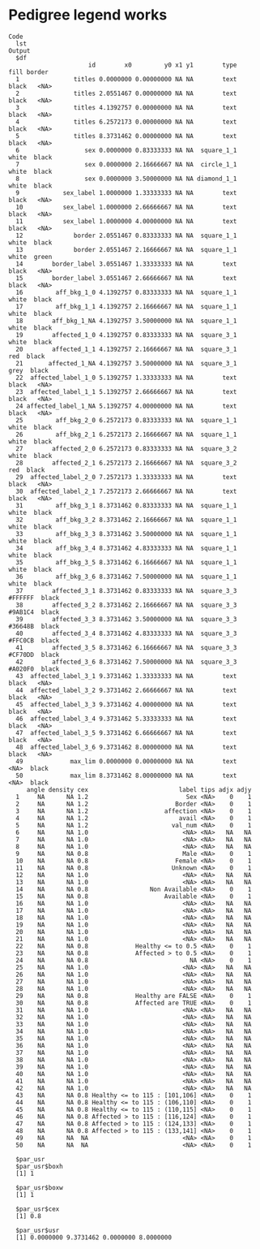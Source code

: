 # Pedigree legend works

    Code
      lst
    Output
      $df
                          id        x0         y0 x1 y1        type    fill border
      1               titles 0.0000000 0.00000000 NA NA        text   black   <NA>
      2               titles 2.0551467 0.00000000 NA NA        text   black   <NA>
      3               titles 4.1392757 0.00000000 NA NA        text   black   <NA>
      4               titles 6.2572173 0.00000000 NA NA        text   black   <NA>
      5               titles 8.3731462 0.00000000 NA NA        text   black   <NA>
      6                  sex 0.0000000 0.83333333 NA NA  square_1_1   white  black
      7                  sex 0.0000000 2.16666667 NA NA  circle_1_1   white  black
      8                  sex 0.0000000 3.50000000 NA NA diamond_1_1   white  black
      9            sex_label 1.0000000 1.33333333 NA NA        text   black   <NA>
      10           sex_label 1.0000000 2.66666667 NA NA        text   black   <NA>
      11           sex_label 1.0000000 4.00000000 NA NA        text   black   <NA>
      12              border 2.0551467 0.83333333 NA NA  square_1_1   white  black
      13              border 2.0551467 2.16666667 NA NA  square_1_1   white  green
      14        border_label 3.0551467 1.33333333 NA NA        text   black   <NA>
      15        border_label 3.0551467 2.66666667 NA NA        text   black   <NA>
      16         aff_bkg_1_0 4.1392757 0.83333333 NA NA  square_1_1   white  black
      17         aff_bkg_1_1 4.1392757 2.16666667 NA NA  square_1_1   white  black
      18        aff_bkg_1_NA 4.1392757 3.50000000 NA NA  square_1_1   white  black
      19        affected_1_0 4.1392757 0.83333333 NA NA  square_3_1   white  black
      20        affected_1_1 4.1392757 2.16666667 NA NA  square_3_1     red  black
      21       affected_1_NA 4.1392757 3.50000000 NA NA  square_3_1    grey  black
      22  affected_label_1_0 5.1392757 1.33333333 NA NA        text   black   <NA>
      23  affected_label_1_1 5.1392757 2.66666667 NA NA        text   black   <NA>
      24 affected_label_1_NA 5.1392757 4.00000000 NA NA        text   black   <NA>
      25         aff_bkg_2_0 6.2572173 0.83333333 NA NA  square_1_1   white  black
      26         aff_bkg_2_1 6.2572173 2.16666667 NA NA  square_1_1   white  black
      27        affected_2_0 6.2572173 0.83333333 NA NA  square_3_2   white  black
      28        affected_2_1 6.2572173 2.16666667 NA NA  square_3_2     red  black
      29  affected_label_2_0 7.2572173 1.33333333 NA NA        text   black   <NA>
      30  affected_label_2_1 7.2572173 2.66666667 NA NA        text   black   <NA>
      31         aff_bkg_3_1 8.3731462 0.83333333 NA NA  square_1_1   white  black
      32         aff_bkg_3_2 8.3731462 2.16666667 NA NA  square_1_1   white  black
      33         aff_bkg_3_3 8.3731462 3.50000000 NA NA  square_1_1   white  black
      34         aff_bkg_3_4 8.3731462 4.83333333 NA NA  square_1_1   white  black
      35         aff_bkg_3_5 8.3731462 6.16666667 NA NA  square_1_1   white  black
      36         aff_bkg_3_6 8.3731462 7.50000000 NA NA  square_1_1   white  black
      37        affected_3_1 8.3731462 0.83333333 NA NA  square_3_3 #FFFFFF  black
      38        affected_3_2 8.3731462 2.16666667 NA NA  square_3_3 #9AB1C4  black
      39        affected_3_3 8.3731462 3.50000000 NA NA  square_3_3 #36648B  black
      40        affected_3_4 8.3731462 4.83333333 NA NA  square_3_3 #FFC0CB  black
      41        affected_3_5 8.3731462 6.16666667 NA NA  square_3_3 #CF70DD  black
      42        affected_3_6 8.3731462 7.50000000 NA NA  square_3_3 #A020F0  black
      43  affected_label_3_1 9.3731462 1.33333333 NA NA        text   black   <NA>
      44  affected_label_3_2 9.3731462 2.66666667 NA NA        text   black   <NA>
      45  affected_label_3_3 9.3731462 4.00000000 NA NA        text   black   <NA>
      46  affected_label_3_4 9.3731462 5.33333333 NA NA        text   black   <NA>
      47  affected_label_3_5 9.3731462 6.66666667 NA NA        text   black   <NA>
      48  affected_label_3_6 9.3731462 8.00000000 NA NA        text   black   <NA>
      49             max_lim 0.0000000 0.00000000 NA NA        text    <NA>  black
      50             max_lim 8.3731462 8.00000000 NA NA        text    <NA>  black
         angle density cex                         label tips adjx adjy
      1     NA      NA 1.2                           Sex <NA>    0    1
      2     NA      NA 1.2                        Border <NA>    0    1
      3     NA      NA 1.2                     affection <NA>    0    1
      4     NA      NA 1.2                         avail <NA>    0    1
      5     NA      NA 1.2                       val_num <NA>    0    1
      6     NA      NA 1.0                          <NA> <NA>   NA   NA
      7     NA      NA 1.0                          <NA> <NA>   NA   NA
      8     NA      NA 1.0                          <NA> <NA>   NA   NA
      9     NA      NA 0.8                          Male <NA>    0    1
      10    NA      NA 0.8                        Female <NA>    0    1
      11    NA      NA 0.8                       Unknown <NA>    0    1
      12    NA      NA 1.0                          <NA> <NA>   NA   NA
      13    NA      NA 1.0                          <NA> <NA>   NA   NA
      14    NA      NA 0.8                 Non Available <NA>    0    1
      15    NA      NA 0.8                     Available <NA>    0    1
      16    NA      NA 1.0                          <NA> <NA>   NA   NA
      17    NA      NA 1.0                          <NA> <NA>   NA   NA
      18    NA      NA 1.0                          <NA> <NA>   NA   NA
      19    NA      NA 1.0                          <NA> <NA>   NA   NA
      20    NA      NA 1.0                          <NA> <NA>   NA   NA
      21    NA      NA 1.0                          <NA> <NA>   NA   NA
      22    NA      NA 0.8             Healthy <= to 0.5 <NA>    0    1
      23    NA      NA 0.8             Affected > to 0.5 <NA>    0    1
      24    NA      NA 0.8                            NA <NA>    0    1
      25    NA      NA 1.0                          <NA> <NA>   NA   NA
      26    NA      NA 1.0                          <NA> <NA>   NA   NA
      27    NA      NA 1.0                          <NA> <NA>   NA   NA
      28    NA      NA 1.0                          <NA> <NA>   NA   NA
      29    NA      NA 0.8             Healthy are FALSE <NA>    0    1
      30    NA      NA 0.8             Affected are TRUE <NA>    0    1
      31    NA      NA 1.0                          <NA> <NA>   NA   NA
      32    NA      NA 1.0                          <NA> <NA>   NA   NA
      33    NA      NA 1.0                          <NA> <NA>   NA   NA
      34    NA      NA 1.0                          <NA> <NA>   NA   NA
      35    NA      NA 1.0                          <NA> <NA>   NA   NA
      36    NA      NA 1.0                          <NA> <NA>   NA   NA
      37    NA      NA 1.0                          <NA> <NA>   NA   NA
      38    NA      NA 1.0                          <NA> <NA>   NA   NA
      39    NA      NA 1.0                          <NA> <NA>   NA   NA
      40    NA      NA 1.0                          <NA> <NA>   NA   NA
      41    NA      NA 1.0                          <NA> <NA>   NA   NA
      42    NA      NA 1.0                          <NA> <NA>   NA   NA
      43    NA      NA 0.8 Healthy <= to 115 : [101,106] <NA>    0    1
      44    NA      NA 0.8 Healthy <= to 115 : (106,110] <NA>    0    1
      45    NA      NA 0.8 Healthy <= to 115 : (110,115] <NA>    0    1
      46    NA      NA 0.8 Affected > to 115 : [116,124] <NA>    0    1
      47    NA      NA 0.8 Affected > to 115 : (124,133] <NA>    0    1
      48    NA      NA 0.8 Affected > to 115 : (133,141] <NA>    0    1
      49    NA      NA  NA                          <NA> <NA>    0    1
      50    NA      NA  NA                          <NA> <NA>    0    1
      
      $par_usr
      $par_usr$boxh
      [1] 1
      
      $par_usr$boxw
      [1] 1
      
      $par_usr$cex
      [1] 0.8
      
      $par_usr$usr
      [1] 0.0000000 9.3731462 0.0000000 8.0000000
      
      

